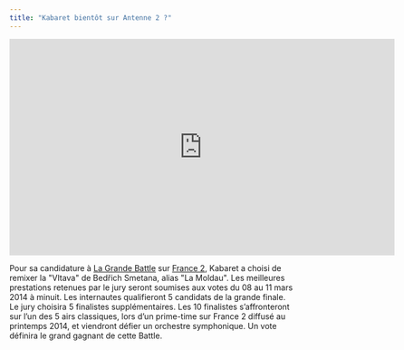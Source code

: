 ```yaml
---
title: "Kabaret bientôt sur Antenne 2 ?"
---
```


<iframe width="680" height="382" src="http://www.youtube.com/embed/jbSkNA3hUZo" frameborder="0" allowfullscreen="true">
</iframe>

Pour sa candidature à [La Grande Battle](http://programmes.france2.fr/la-grande-battle/) sur [France 2](http://www.france2.fr/), Kabaret a choisi de remixer la "Vltava" de Bedřich Smetana, alias "La Moldau". Les meilleures prestations retenues par le jury seront soumises aux votes du 08 au 11 mars 2014 à minuit. Les internautes qualifieront 5 candidats de la grande finale. Le jury choisira 5 finalistes supplémentaires. Les 10 finalistes s’affronteront sur l’un des 5 airs classiques, lors d’un prime-time sur France 2 diffusé au printemps 2014, et viendront défier un orchestre symphonique. Un vote définira le grand gagnant de cette Battle.